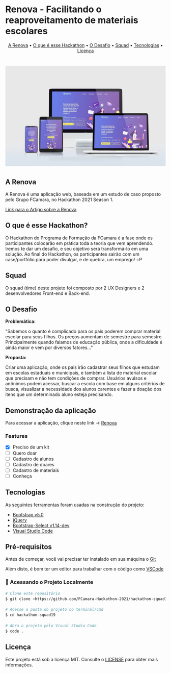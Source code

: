 # Renova - Facilitando o reaproveitamento de materiais escolares

<p align="center">
 <a href="#a-renova">A Renova</a> •
 <a href="#o-que-é-esse-hackathon">O que é esse Hackathon</a> •
 <a href="#o-desafio">O Desafio</a> • 
 <a href="#squad">Squad</a> • 
 <a href="#tecnologias">Tecnologias</a> • 
 <a href="#licença">Licença</a>
</p>

<h1 align="center">
  <img alt="NextLevelWeek" title="#NextLevelWeek" src="./assets/Renova_platform.jpeg" />
</h1>

## A Renova

A Renova é uma aplicação web, baseada em um estudo de caso proposto pelo Grupo FCamara, no Hackathon 2021 Season 1.

[Link para o Artigo sobre a Renova](https://medium.com/renova-utilizando-processos-de-ux-para-ajudar-pais/renova-facilitando-o-reaproveitamento-de-materiais-escolares-5804eb394cdc)

## O que é esse Hackathon?

O Hackathon do Programa de Formação da FCamara é a fase onde os participantes colocarão em prática toda a teoria que vem aprendendo. Iremos te dar um desafio, e seu objetivo será transformá-lo em uma solução. Ao final do Hackathon, os participantes sairão com um case/portfólio para poder divulgar, e de quebra, um emprego! =P

## Squad

O squad (time) deste projeto foi composto por 2 UX Designers e 2 desenvolvedores Front-end e Back-end.

## O Desafio

**Problemática:**

"Sabemos o quanto é complicado para os pais poderem comprar material escolar para seus filhos. Os preços aumentam de semestre para semestre. Principalmente quando falamos de educação pública, onde a dificuldade é ainda maior e vem por diversos fatores..."

**Proposta:**

Criar uma aplicação, onde os pais irão cadastrar seus filhos que estudam em escolas estaduais e municipais, e também a lista de material escolar que precisam e não tem condições de comprar. Usuários avulsos e anônimos podem acessar, buscar a escola com base em alguns critérios de busca, visualizar a necessidade dos alunos carentes e fazer a doação dos itens que um determinado aluno esteja precisando.

## Demonstração da aplicação

Para acessar a aplicação, clique neste link -> [Renova](https://fcamara-hackathon-2021.github.io/hackathon-squad19/)

### Features

- [x] Preciso de um kit
- [ ] Quero doar
- [ ] Cadastro de alunos
- [ ] Cadastro de doares
- [ ] Cadastro de materiais
- [ ] Conheça

## Tecnologias

As seguintes ferramentas foram usadas na construção do projeto:

- [Bootstrap v5.0](https://getbootstrap.com/)
- [jQuery](https://jquery.com/)
- [Bootstrap-Select v1.14-dev](https://github.com/snapappointments/bootstrap-select)
- [Visual Studio Code](https://code.visualstudio.com/)

## Pré-requisitos

Antes de começar, você vai precisar ter instalado em sua máquina o [Git](https://git-scm.com)

Além disto, é bom ter um editor para trabalhar com o código como [VSCode](https://code.visualstudio.com/)

### 🎲 Acessando o Projeto Localmente

```bash
# Clone este repositório
$ git clone <https://github.com/FCamara-Hackathon-2021/hackathon-squad19.git>

# Acesse a pasta do projeto no terminal/cmd
$ cd hackathon-squad19

# Abra o projeto pelo Visual Studio Code
$ code .
```


## Licença

Este projeto está sob a licença MIT. Consulte o [LICENSE](./LICENSE.md) para obter mais informações.
